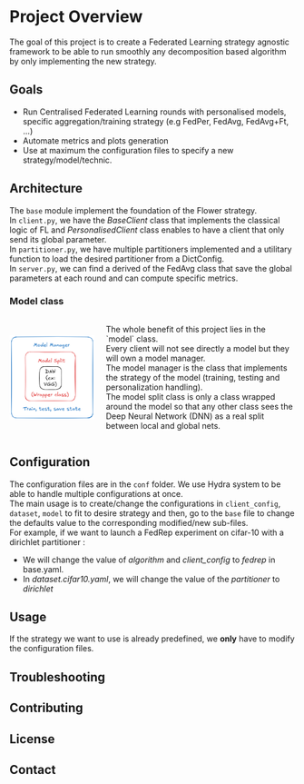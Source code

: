 # Project Overview
The goal of this project is to create a Federated Learning strategy agnostic framework to be able to run smoothly any decomposition based algorithm by only implementing the new strategy.
## Goals
- Run Centralised Federated Learning rounds with personalised models, specific aggregation/training strategy (e.g FedPer, FedAvg, FedAvg+Ft, ...) 
- Automate metrics and plots generation
- Use at maximum the configuration files to specify a new strategy/model/technic.
## Architecture
The `base` module implement the foundation of the Flower strategy. <br>
In `client.py`, we have the _BaseClient_ class that implements the classical logic of FL and _PersonalisedClient_ class enables to have a client that only send its global parameter.<br>
In `partitioner.py`, we have multiple partitioners implemented and a utilitary function to load the desired partitioner from a DictConfig.<br>
In `server.py`, we can find a derived of the FedAvg class that save the global parameters at each round and can compute specific metrics.
### Model class
<div style="display: flex; align-items: center;">
  <img src="model_fig.png" alt="Description" style="width: 150px; margin-right: 20px;">
  <p>The whole benefit of this project lies in the `model` class.<br>
Every client will not see directly a model but they will own a model manager.<br>
The model manager is the class that implements the strategy of the model (training, testing and personalization handling).<br>
The model split class is only a class wrapped around the model so that any other class sees the Deep Neural Network (DNN) as a real split between local and global nets. </p>
</div>

## Configuration
The configuration files are in the `conf` folder. We use Hydra system to be able to handle multiple configurations at once.<br>
The main usage is to create/change the configurations in `client_config`, `dataset`, `model` to fit to desire strategy and then, go to the `base` file to change the defaults value to the corresponding modified/new sub-files.<br>
For example, if we want to launch a FedRep experiment on cifar-10 with a dirichlet partitioner :
<ul>
<li> We will change the value of <i>algorithm</i> and <i>client_config</i> to <i>fedrep</i> in base.yaml.</li>
<li> In <i>dataset.cifar10.yaml</i>, we will change the value of the <i>partitioner</i> to <i>dirichlet</i> </li>
</ul>

## Usage
If the strategy we want to use is already predefined, we <strong>only</strong> have to modify the configuration files.



## Troubleshooting

## Contributing

## License

## Contact